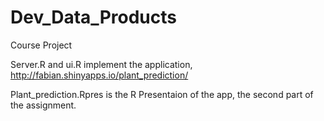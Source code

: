 # Dev_Data_Products
Course Project

Server.R and ui.R implement the application, http://fabian.shinyapps.io/plant_prediction/

Plant_prediction.Rpres is the R Presentaion of the app, the second part of the assignment.
